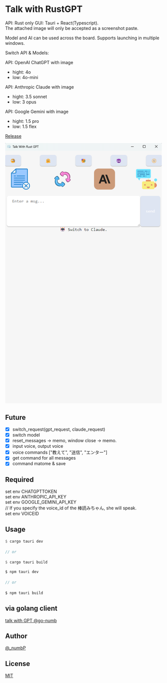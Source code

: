 # Talk with RustGPT
API: Rust only
GUI: Tauri + React(Typescript).  
The attached image will only be accepted as a screenshot paste.

Model and AI can be used across the board. Supports launching in multiple windows.

Switch API & Models:  

API: OpenAI ChatGPT with image
- hight: 4o
- low: 4o-mini  

API: Anthropic Claude with image
- hight: 3.5 sonnet
- low: 3 opus

API: Google Gemini with image
- hight: 1.5 pro
- low: 1.5 flex

[Release](https://github.com/go-numb/TalkWithRustGPT/releases)  

![TalkWithRustGPT](https://github.com/go-numb/TalkWithRustGPT/blob/images/public/talkwithgpt.png)

## Future
- [x] switch_request(gpt_request, claude_request)
- [x] switch model
- [x] reset_messages -> memo, window close -> memo.
- [x] input voice, output voice
- [x] voice commands ["教えて", "送信", "エンター"]
- [x] get command for all messages
- [x] command matome & save

## Required
set env CHATGPTTOKEN  
set env ANTHROPIC_API_KEY  
set env GOOGLE_GEMINI_API_KEY  
// If you specify the voice_id of the 棒読みちゃん, she will speak.  
set env VOICEID

## Usage
```rust
$ cargo tauri dev

// or 

$ cargo tauri build
```

```js
$ npm tauri dev

// or 

$ npm tauri build
```



## via golang client
[talk with GPT @go-numb](https://github.com/go-numb/TalkWithGPT)

## Author

[@_numbP](https://twitter.com/_numbP)

## License

[MIT](https://github.com/go-numb/TalkWithRustGPT/blob/master/LICENSE)